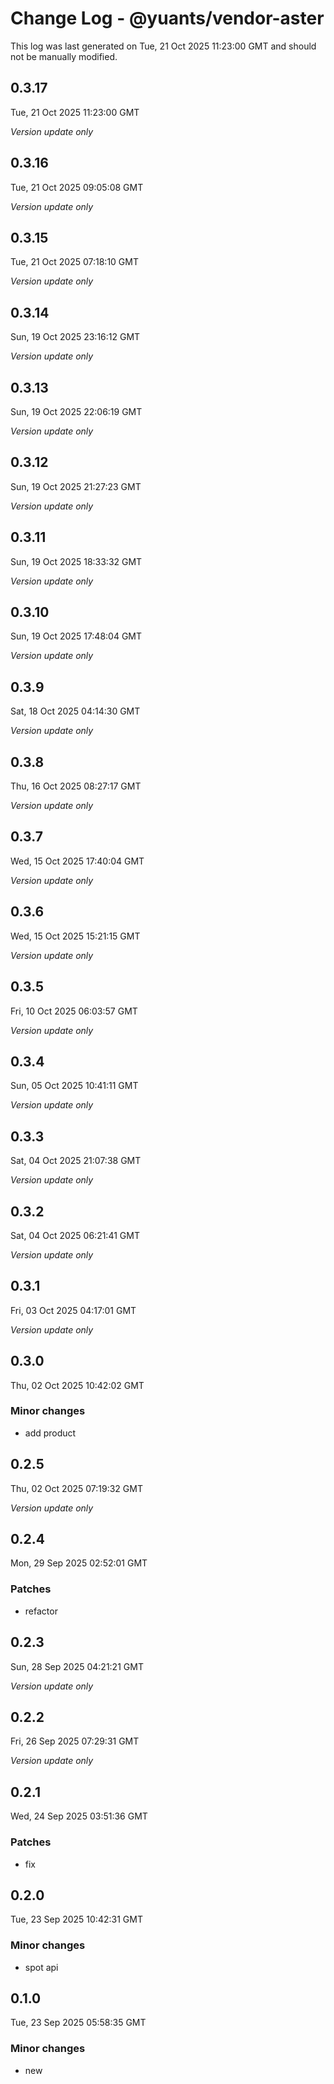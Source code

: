 # Change Log - @yuants/vendor-aster

This log was last generated on Tue, 21 Oct 2025 11:23:00 GMT and should not be manually modified.

## 0.3.17
Tue, 21 Oct 2025 11:23:00 GMT

_Version update only_

## 0.3.16
Tue, 21 Oct 2025 09:05:08 GMT

_Version update only_

## 0.3.15
Tue, 21 Oct 2025 07:18:10 GMT

_Version update only_

## 0.3.14
Sun, 19 Oct 2025 23:16:12 GMT

_Version update only_

## 0.3.13
Sun, 19 Oct 2025 22:06:19 GMT

_Version update only_

## 0.3.12
Sun, 19 Oct 2025 21:27:23 GMT

_Version update only_

## 0.3.11
Sun, 19 Oct 2025 18:33:32 GMT

_Version update only_

## 0.3.10
Sun, 19 Oct 2025 17:48:04 GMT

_Version update only_

## 0.3.9
Sat, 18 Oct 2025 04:14:30 GMT

_Version update only_

## 0.3.8
Thu, 16 Oct 2025 08:27:17 GMT

_Version update only_

## 0.3.7
Wed, 15 Oct 2025 17:40:04 GMT

_Version update only_

## 0.3.6
Wed, 15 Oct 2025 15:21:15 GMT

_Version update only_

## 0.3.5
Fri, 10 Oct 2025 06:03:57 GMT

_Version update only_

## 0.3.4
Sun, 05 Oct 2025 10:41:11 GMT

_Version update only_

## 0.3.3
Sat, 04 Oct 2025 21:07:38 GMT

_Version update only_

## 0.3.2
Sat, 04 Oct 2025 06:21:41 GMT

_Version update only_

## 0.3.1
Fri, 03 Oct 2025 04:17:01 GMT

_Version update only_

## 0.3.0
Thu, 02 Oct 2025 10:42:02 GMT

### Minor changes

- add product

## 0.2.5
Thu, 02 Oct 2025 07:19:32 GMT

_Version update only_

## 0.2.4
Mon, 29 Sep 2025 02:52:01 GMT

### Patches

- refactor

## 0.2.3
Sun, 28 Sep 2025 04:21:21 GMT

_Version update only_

## 0.2.2
Fri, 26 Sep 2025 07:29:31 GMT

_Version update only_

## 0.2.1
Wed, 24 Sep 2025 03:51:36 GMT

### Patches

- fix

## 0.2.0
Tue, 23 Sep 2025 10:42:31 GMT

### Minor changes

- spot api

## 0.1.0
Tue, 23 Sep 2025 05:58:35 GMT

### Minor changes

- new

